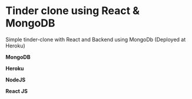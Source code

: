 # Tinder clone using React & MongoDB
Simple tinder-clone with React and Backend using MongoDb (Deployed at Heroku)

__MongoDB__

__Heroku__

__NodeJS__

__React JS__
